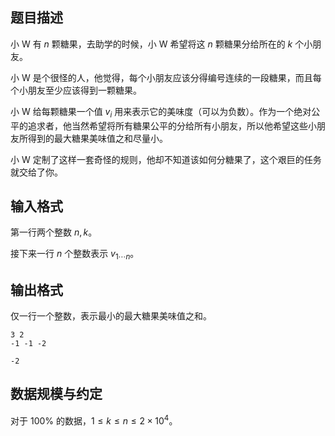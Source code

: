 ## 题目描述

小 W 有 $n$ 颗糖果，去助学的时候，小 W 希望将这 $n$ 颗糖果分给所在的 $k$ 个小朋友。

小 W 是个很怪的人，他觉得，每个小朋友应该分得编号连续的一段糖果，而且每个小朋友至少应该得到一颗糖果。

小 W 给每颗糖果一个值 $v_i$ 用来表示它的美味度（可以为负数）。作为一个绝对公平的追求者，他当然希望将所有糖果公平的分给所有小朋友，所以他希望这些小朋友所得到的最大糖果美味值之和尽量小。

小 W 定制了这样一套奇怪的规则，他却不知道该如何分糖果了，这个艰巨的任务就交给了你。

## 输入格式

第一行两个整数 $n,k$。

接下来一行 $n$ 个整数表示 $v_{1\cdots n}$。

## 输出格式

仅一行一个整数，表示最小的最大糖果美味值之和。

```input1
3 2
-1 -1 -2
```

```output1
-2
```

## 数据规模与约定

对于 $100\%$ 的数据，$1\leq k\leq n\leq 2\times 10^4$。


